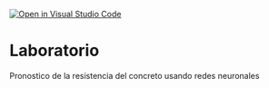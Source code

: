 [![Open in Visual Studio Code](https://classroom.github.com/assets/open-in-vscode-718a45dd9cf7e7f842a935f5ebbe5719a5e09af4491e668f4dbf3b35d5cca122.svg)](https://classroom.github.com/online_ide?assignment_repo_id=12888023&assignment_repo_type=AssignmentRepo)
# Laboratorio
Pronostico de la resistencia del concreto usando redes neuronales
